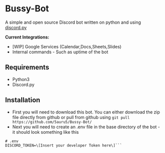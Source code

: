 # Bussy-Bot
A simple and open source Discord bot written on python and using [discord.py](https://discordpy.readthedocs.io/en/latest/) 

**Current Integrations:**
- [WIP] Google Services (Calendar,Docs,Sheets,Slides)
- Internal commands - Such as uptime of the bot 
## Requirements
- Python3
- Discord.py
## Installation
- First you will need to download this bot. You can either download the zip file directly from github or pull from github using ```git pull https://github.com/5auru5/Bussy-Bot/```
- Next you will need to create an .env file in the base directory of the bot - it should look something like this
```
# .env  
DISCORD_TOKEN=\[Insert your developer Token here\]```  
